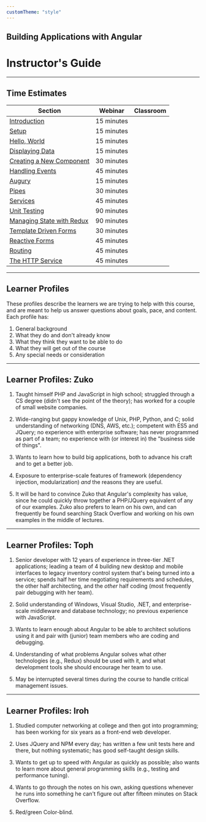 ```yaml
---
customTheme: "style"
---
```

<!-- .slide: data-background="./images/title-slide.jpg" -->
<!-- .slide: id="instructor-guide" -->
## Building Applications with Angular

# Instructor's Guide

---
<!-- .slide: id="instructor-guide-time-estimates" -->
## Time Estimates

<small>

| Section                                  | Webinar    | Classroom |
|------------------------------------------|------------|-----------|
| [Introduction](#introduction)            | 15 minutes |           |
| [Setup](#setup)                          | 15 minutes |           |
| [Hello, World](#hello)                   | 15 minutes |           |
| [Displaying Data](#display)              | 15 minutes |           |
| [Creating a New Component](#component)   | 30 minutes |           |
| [Handling Events](#events)               | 45 minutes |           |
| [Augury](#augury)                        | 15 minutes |           |
| [Pipes](#pipes)                          | 30 minutes |           |
| [Services](#services)                    | 45 minutes |           |
| [Unit Testing](#unit-testing)            | 90 minutes |           |
| [Managing State with Redux](#redux)      | 90 minutes |           |
| [Template Driven Forms](#template-forms) | 30 minutes |           |
| [Reactive Forms](#reactive-forms)        | 45 minutes |           |
| [Routing](#routing)                      | 45 minutes |           |
| [The HTTP Service](#http)                | 45 minutes |           |

</small>

---
<!-- .slide: id="instructor-guide-learner-profiles" -->
## Learner Profiles

These profiles describe the learners we are trying to help with this course,
and are meant to help us answer questions about goals, pace, and content.
Each profile has:

1.  General background
2.  What they do and don't already know
3.  What they think they want to be able to do
4.  What they will get out of the course
5.  Any special needs or consideration

---
<!-- .slide: id="instructor-guide-learner-profile-zuko" -->
## Learner Profiles: Zuko

1.  Taught himself PHP and JavaScript in high school;
    struggled through a CS degree (didn't see the point of the theory);
    has worked for a couple of small website companies.

2.  Wide-ranging but gappy knowledge of Unix, PHP, Python, and C;
    solid understanding of networking (DNS, AWS, etc.);
    competent with ES5 and JQuery;
    no experience with enterprise software;
    has never programmed as part of a team;
    no experience with (or interest in) the "business side of things".

3.  Wants to learn how to build big applications,
    both to advance his craft
    and to get a better job.

4.  Exposure to enterprise-scale features of framework
    (dependency injection, modularization)
    *and* the reasons they are useful.

5.  It will be hard to convince Zuko that Angular's complexity has value,
    since he could quickly throw together
    a PHP/JQuery equivalent of any of our examples.
    Zuko also prefers to learn on his own,
    and can frequently be found searching Stack Overflow and working on his own examples
    in the middle of lectures.

---
<!-- .slide: id="instructor-guide-learner-profile-toph" -->
## Learner Profiles: Toph

1.  Senior developer with 12 years of experience in three-tier .NET applications;
    leading a team of 4 building new desktop and mobile interfaces
    to legacy inventory control system that's being turned into a service;
    spends half her time negotiating requirements and schedules,
    the other half architecting,
    and the *other* half coding (most frequently pair debugging with her team).

2.  Solid understanding of Windows, Visual Studio, .NET,
    and enterprise-scale middleware and database technology;
    no previous experience with JavaScript.

3.  Wants to learn enough about Angular to be able to architect solutions using it
    and pair with (junior) team members who are coding and debugging.

4.  Understanding of what problems Angular solves
    what other technologies (e.g., Redux) should be used with it,
    and what development tools she should encourage her team to use.

5.  May be interrupted several times during the course
    to handle critical management issues.

---
<!-- .slide: id="instructor-guide-learner-profile-iroh" -->
## Learner Profiles: Iroh

1.  Studied computer networking at college and then got into programming;
    has been working for six years as a front-end web developer.

2.  Uses JQuery and NPM every day;
    has written a few unit tests here and there,
    but nothing systematic;
    has good self-taught design skills.

3.  Wants to get up to speed with Angular as quickly as possible;
    also wants to learn more about general programming skills
    (e.g., testing and performance tuning).

4.  Wants to go through the notes on his own,
    asking questions whenever he runs into something he can't figure out
    after fifteen minutes on Stack Overflow.

5.  Red/green Color-blind.

